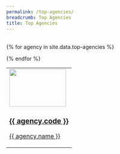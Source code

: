 ```yaml
---
permalink: /top-agencies/
breadcrumb: Top Agencies
title: Top Agencies
---
```


<table></table>

<table>
  
{% for agency in site.data.top-agencies %}
  
  <td> 
    <a href="{{ agency.website }}">
      <img src="{{ agency.image-url }}" style="height: 100px; width:150px;"/>
      <h3> {{ agency.code }} </h3>
      <p> {{ agency.name }} </p>
    </a>
  </td>
  
{% endfor %}

</table>




